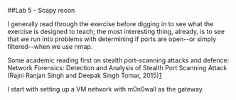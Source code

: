 ##Lab 5 - Scapy recon

I generally read through the exercise before digging in to see what the exercise is designed to teach; the most interesting thing, already,
is to see that we run into problems with determining if ports are open--or simply filtered--when we use nmap.

Some academic reading first on stealth port-scanning attacks and defence: 
Network Forensics: Detection and Analysis of Stealth Port Scanning Attack (Rajni Ranjan Singh and Deepak Singh Tomar, 2015)[1]

I start with setting up a VM network with m0n0wall as the gateway.




[1]: http://www.ijcncs.org/published/volume3/issue2/p2_3-2.pdf        "Singh and Tomar, 2015"
